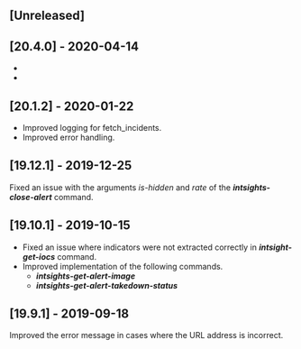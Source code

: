 ## [Unreleased]


## [20.4.0] - 2020-04-14
-
-

## [20.1.2] - 2020-01-22
  - Improved logging for fetch_incidents.
  - Improved error handling.

## [19.12.1] - 2019-12-25
Fixed an issue with the arguments *is-hidden* and *rate* of the ***intsights-close-alert*** command.

## [19.10.1] - 2019-10-15
- Fixed an issue where indicators were not extracted correctly in ***intsight-get-iocs*** command.
- Improved implementation of the following commands.
  - ***intsights-get-alert-image***
  - ***intsights-get-alert-takedown-status***


## [19.9.1] - 2019-09-18
Improved the error message in cases where the URL address is incorrect.

